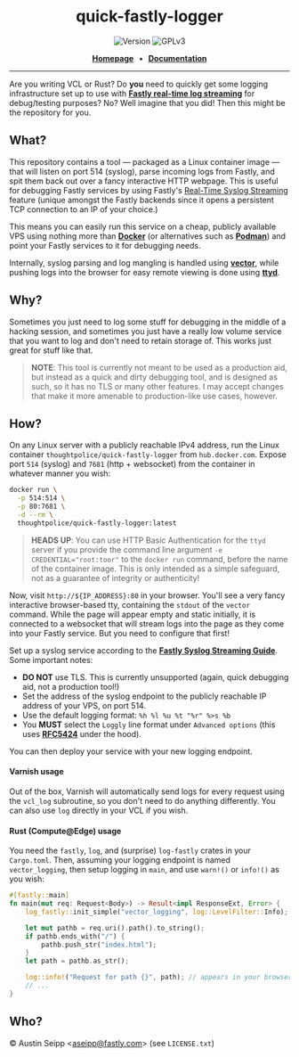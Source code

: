 <div class="title-block" style="text-align: center;" align="center">

# quick-fastly-logger

![Version]
![GPLv3]

[Version]:        https://img.shields.io/badge/release-0.1.0,%20"Developer%20Edition"-red.svg?logo=v
[GPLv3]:          https://img.shields.io/badge/license-GPL3-blueviolet.svg?logo=gnu

<strong>
  <a href="https://github.com/thoughtpolice/quick-fastly-logger">Homepage</a>
  &nbsp;&nbsp;&bull;&nbsp;&nbsp;
  <a href="https://github.com/thoughtpolice/quick-fastly-logger">Documentation</a>
</strong>

---

</div>

Are you writing VCL or Rust? Do **you** need to quickly get some logging
infrastructure set up to use with **[Fastly real-time log
streaming](https://docs.fastly.com/en/guides/log-streaming-syslog)** for
debug/testing purposes? No? Well imagine that you did! Then this might be the
repository for you.

## What?

This repository contains a tool &mdash; packaged as a Linux container image
&mdash; that will listen on port 514 (syslog), parse incoming logs from Fastly,
and spit them back out over a fancy interactive HTTP webpage. This is useful for
debugging Fastly services by using Fastly's [Real-Time Syslog
Streaming](https://docs.fastly.com/en/guides/log-streaming-syslog) feature
(unique amongst the Fastly backends since it opens a persistent TCP connection
to an IP of your choice.)

This means you can easily run this service on a cheap, publicly available VPS
using nothing more than **[Docker](https://docker.com)** (or alternatives such
as **[Podman](https://podman.io)**) and point your Fastly services to it for
debugging needs.

Internally, syslog parsing and log mangling is handled using
**[vector](https://vector.dev)**, while pushing logs into the browser for easy
remote viewing is done using **[ttyd](https://github.com/tsl0922/ttyd)**.

## Why?

Sometimes you just need to log some stuff for debugging in the middle of a
hacking session, and sometimes you just have a really low volume service that
you want to log and don't need to retain storage of. This works just great for
stuff like that.

> **NOTE**: This tool is currently not meant to be used as a production aid, but
> instead as a quick and dirty debugging tool, and is designed as such, so it
> has no TLS or many other features. I may accept changes that make it more
> amenable to production-like use cases, however.

## How?

On any Linux server with a publicly reachable IPv4 address, run the Linux
container `thoughtpolice/quick-fastly-logger` from `hub.docker.com`. Expose port
`514` (syslog) and `7681` (http + websocket) from the container in whatever
manner you wish:

```bash
docker run \
  -p 514:514 \
  -p 80:7681 \
  -d --rm \
  thoughtpolice/quick-fastly-logger:latest
```

> **HEADS UP**: You can use HTTP Basic Authentication for the `ttyd` server if
> you provide the command line argument `-e CREDENTIAL="root:toor"` to the
> `docker run` command, before the name of the container image. This is only
> intended as a simple safeguard, not as a guarantee of integrity or
> authenticity!

Now, visit `http://${IP_ADDRESS}:80` in your browser. You'll see a very fancy
interactive browser-based tty, containing the `stdout` of the `vector` command.
While the page will appear empty and static initially, it is connected to a
websocket that will stream logs into the page as they come into your Fastly
service. But you need to configure that first!

Set up a syslog service according to the **[Fastly Syslog Streaming
Guide](https://docs.fastly.com/en/guides/log-streaming-syslog)**. Some important notes:

- **DO NOT** use TLS. This is currently unsupported (again, quick debugging aid,
  not a production tool!)
- Set the address of the syslog endpoint to the publicly reachable IP address of
  your VPS, on port 514.
- Use the default logging format: `%h %l %u %t "%r" %>s %b`
- You **MUST** select the `Loggly` line format under `Advanced options` (this
  uses **[RFC5424](https://tools.ietf.org/html/rfc5424)** under the hood).

You can then deploy your service with your new logging endpoint.

#### Varnish usage

Out of the box, Varnish will automatically send logs for every request using the
`vcl_log` subroutine, so you don't need to do anything differently. You can also
use `log` directly in your VCL if you wish.

#### Rust (Compute@Edge) usage

You need the `fastly`, `log`, and (surprise) `log-fastly` crates in your
`Cargo.toml`. Then, assuming your logging endpoint is named `vector_logging`,
then setup logging in `main`, and use `warn!()` or `info!()` as you wish:

```rust
#[fastly::main]
fn main(mut req: Request<Body>) -> Result<impl ResponseExt, Error> {
    log_fastly::init_simple("vector_logging", log::LevelFilter::Info);

    let mut pathb = req.uri().path().to_string();
    if pathb.ends_with("/") {
        pathb.push_str("index.html");
    }
    let path = pathb.as_str();

    log::info!("Request for path {}", path); // appears in your browser!
    // ...
}
```

## Who?

&copy; Austin Seipp <<aseipp@fastly.com>> (see `LICENSE.txt`)

